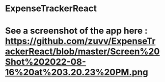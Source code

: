 # ExpenseTrackerReact
# See a screenshot of the app here : https://github.com/zuvv/ExpenseTrackerReact/blob/master/Screen%20Shot%202022-08-16%20at%203.20.23%20PM.png
